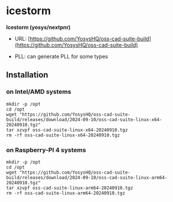 # icestorm
**Icestorm (yosys/nextpnr)**

* URL: [https://github.com/YosysHQ/oss-cad-suite-build](https://github.com/YosysHQ/oss-cad-suite-build)

* PLL: can generate PLL for some types

## Installation
### on Intel/AMD systems
```
mkdir -p /opt
cd /opt
wget "https://github.com/YosysHQ/oss-cad-suite-build/releases/download/2024-09-10/oss-cad-suite-linux-x64-20240910.tgz"
tar xzvpf oss-cad-suite-linux-x64-20240910.tgz
rm -rf oss-cad-suite-linux-x64-20240910.tgz
```

### on Raspberry-PI 4 systems
```
mkdir -p /opt
cd /opt
wget "https://github.com/YosysHQ/oss-cad-suite-build/releases/download/2024-09-10/oss-cad-suite-linux-arm64-20240910.tgz"
tar xzvpf oss-cad-suite-linux-arm64-20240910.tgz
rm -rf oss-cad-suite-linux-arm64-20240910.tgz
```


